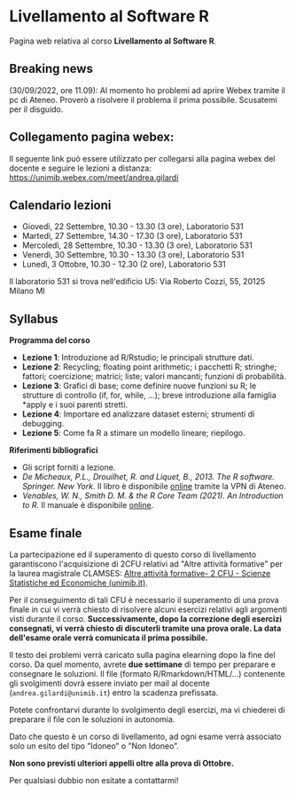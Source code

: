 # Livellamento al Software R

Pagina web relativa al corso **Livellamento al Software R**. 

## Breaking news

(30/09/2022, ore 11.09): Al momento ho problemi ad aprire Webex tramite il pc di Ateneo. Proverò a risolvere il problema il prima possibile. Scusatemi per il disguido. 

## Collegamento pagina webex: 

Il seguente link può essere utilizzato per collegarsi alla pagina webex del docente e seguire le lezioni a distanza: https://unimib.webex.com/meet/andrea.gilardi

## Calendario lezioni

* Giovedì, 22 Settembre, 10.30 - 13.30 (3 ore), Laboratorio 531
* Martedì, 27 Settembre, 14.30 - 17.30 (3 ore), Laboratorio 531
* Mercoledì, 28 Settembre, 10.30 - 13.30 (3 ore), Laboratorio 531
* Venerdì, 30 Settembre, 10.30 - 13.30 (3 ore), Laboratorio 531
* Lunedì, 3 Ottobre, 10.30 - 12.30 (2 ore), Laboratorio 531

Il laboratorio 531 si trova nell'edificio U5: Via Roberto Cozzi, 55, 20125 Milano MI

## Syllabus

**Programma del corso**

* **Lezione 1**: Introduzione ad R/Rstudio; le principali strutture dati. 
* **Lezione 2**: Recycling; floating point arithmetic; i pacchetti R; stringhe; fattori; coercizione; matrici; liste; valori mancanti; funzioni di probabilità.
* **Lezione 3**: Grafici di base; come definire nuove funzioni su R; le strutture di controllo (if, for, while, ...); breve introduzione alla famiglia *apply e i suoi parenti stretti.  
* **Lezione 4**: Importare ed analizzare dataset esterni; strumenti di debugging. 
* **Lezione 5**: Come fa R a stimare un modello lineare; riepilogo. 

**Riferimenti bibliografici**

* Gli script forniti a lezione.
* *De Micheaux, P.L., Drouilhet, R. and Liquet, B., 2013. The R software. Springer. New York.* Il libro è disponibile [online](https://link.springer.com/book/10.1007/978-1-4614-9020-3) tramite la VPN di Ateneo. 
* *Venables, W. N., Smith D. M. & the R Core Team (2021). An Introduction to R.* Il manuale è disponibile [online](https://cran.r-project.org/doc/manuals/r-release/R-intro.html).

## Esame finale

La partecipazione ed il superamento di questo corso di livellamento garantiscono l'acquisizione di 2CFU relativi ad "Altre attività formative" per la laurea magistrale CLAMSES: [Altre attività formative- 2 CFU - Scienze Statistiche ed Economiche (unimib.it)](https://sse.dems.unimib.it/clamses/pagina-2/). 

Per il conseguimento di tali CFU è necessario il superamento di una prova finale in cui vi verrà chiesto di risolvere alcuni esercizi relativi agli argomenti visti durante il corso. **Successivamente, dopo la correzione degli esercizi consegnati, vi verrà chiesto di discuterli tramite una prova orale. La data dell'esame orale verrà comunicata il prima possibile.**

Il testo dei problemi verrà caricato sulla pagina elearning dopo la fine del corso. Da quel momento, avrete **due settimane** di tempo per preparare e consegnare le soluzioni. Il file (formato R/Rmarkdown/HTML/…) contenente gli svolgimenti dovrà essere inviato per mail al docente (`andrea.gilardi@unimib.it`) entro la scadenza prefissata.

Potete confrontarvi durante lo svolgimento degli esercizi, ma vi chiederei di preparare il file con le soluzioni in autonomia. 

Dato che questo è un corso di livellamento, ad ogni esame verrà associato solo un esito del tipo ”Idoneo” o ”Non Idoneo”.

**Non sono previsti ulteriori appelli oltre alla prova di Ottobre.**

Per qualsiasi dubbio non esitate a contattarmi!
